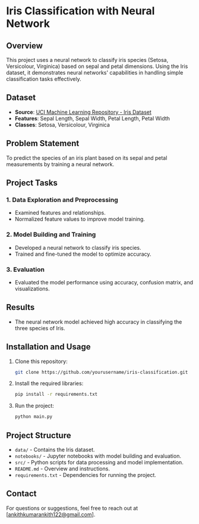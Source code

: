 # Iris Classification with Neural Network

## Overview
This project uses a neural network to classify iris species (Setosa, Versicolour, Virginica) based on sepal and petal dimensions. Using the Iris dataset, it demonstrates neural networks' capabilities in handling simple classification tasks effectively.

## Dataset
- **Source**: [UCI Machine Learning Repository - Iris Dataset](https://archive.ics.uci.edu/ml/datasets/iris)
- **Features**: Sepal Length, Sepal Width, Petal Length, Petal Width
- **Classes**: Setosa, Versicolour, Virginica

## Problem Statement
To predict the species of an iris plant based on its sepal and petal measurements by training a neural network.

## Project Tasks
### 1. Data Exploration and Preprocessing
- Examined features and relationships.
- Normalized feature values to improve model training.

### 2. Model Building and Training
- Developed a neural network to classify iris species.
- Trained and fine-tuned the model to optimize accuracy.

### 3. Evaluation
- Evaluated the model performance using accuracy, confusion matrix, and visualizations.

## Results
- The neural network model achieved high accuracy in classifying the three species of Iris.

## Installation and Usage
1. Clone this repository:
    ```bash
    git clone https://github.com/yourusername/iris-classification.git
    ```
2. Install the required libraries:
    ```bash
    pip install -r requirements.txt
    ```
3. Run the project:
    ```bash
    python main.py
    ```

## Project Structure
- `data/` - Contains the Iris dataset.
- `notebooks/` - Jupyter notebooks with model building and evaluation.
- `src/` - Python scripts for data processing and model implementation.
- `README.md` - Overview and instructions.
- `requirements.txt` - Dependencies for running the project.

## Contact
For questions or suggestions, feel free to reach out at [ankithkumarankith122@gmail.com].

